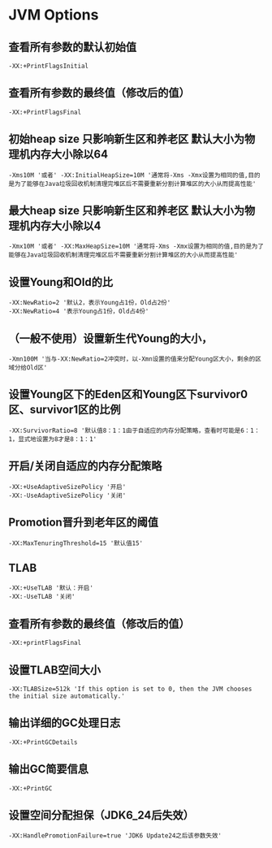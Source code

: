 # JVM Options
## 查看所有参数的默认初始值
   ```shell
   -XX:+PrintFlagsInitial
   ```
## 查看所有参数的最终值（修改后的值）
   ```shell
   -XX:+PrintFlagsFinal
   ```
## 初始heap size 只影响新生区和养老区 默认大小为物理机内存大小除以64
   ```shell
   -Xms10M '或者' -XX:InitialHeapSize=10M '通常将-Xms -Xmx设置为相同的值,目的是为了能够在Java垃圾回收机制清理完堆区后不需要重新分割计算堆区的大小从而提高性能'
   ```
## 最大heap size 只影响新生区和养老区 默认大小为物理机内存大小除以4
   ```shell
   -Xmx10M '或者' -XX:MaxHeapSize=10M '通常将-Xms -Xmx设置为相同的值,目的是为了能够在Java垃圾回收机制清理完堆区后不需要重新分割计算堆区的大小从而提高性能'
   ```
## 设置Young和Old的比
   ```shell
   -XX:NewRatio=2 '默认2，表示Young占1份，Old占2份'
   -XX:NewRatio=4 '表示Young占1份，Old占4份'
   ```
## （一般不使用）设置新生代Young的大小，
   ```shell
   -Xmn100M '当与-XX:NewRatio=2冲突时，以-Xmn设置的值来分配Young区大小，剩余的区域分给Old区'
   ```
## 设置Young区下的Eden区和Young区下survivor0区、survivor1区的比例
   ```shell
   -XX:SurvivorRatio=8 '默认值8：1：1由于自适应的内存分配策略，查看时可能是6：1：1，显式地设置为8才是8：1：1'
   ```
## 开启/关闭自适应的内存分配策略
   ```shell
   -XX:+UseAdaptiveSizePolicy '开启'
   -XX:-UseAdaptiveSizePolicy '关闭'
   ```
## Promotion晋升到老年区的阈值
   ```shell
   -XX:MaxTenuringThreshold=15 '默认值15'
   ```
## TLAB
   ```shell
   -XX:+UseTLAB '默认：开启'
   -XX:-UseTLAB '关闭'
   ```
## 查看所有参数的最终值（修改后的值）
   ```shell
   -XX:+printFlagsFinal
   ```
## 设置TLAB空间大小
   ```shell
   -XX:TLABSize=512k 'If this option is set to 0, then the JVM chooses the initial size automatically.'
   ```
## 输出详细的GC处理日志
   ```shell
   -XX:+PrintGCDetails
   ```
## 输出GC简要信息
   ```shell
   -XX:+PrintGC
   ```
## 设置空间分配担保（JDK6_24后失效）
   ```shell
   -XX:HandlePromotionFailure=true 'JDK6 Update24之后该参数失效'
   ```